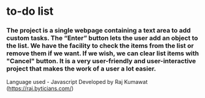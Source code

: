 # to-do list
 
### The project is a single webpage containing a text area to add custom tasks. The “Enter” button lets the user add an object to the list. We have the facility to check the items from the list or remove them if we want. If we wish, we can clear list items with "Cancel" button. It is a very user-friendly and user-interactive project that makes the work of a user a lot easier.

Language used - Javascript
Developed by Raj Kumawat (https://raj.byticians.com/)

